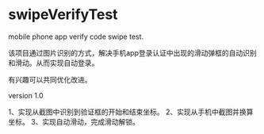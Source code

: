 # swipeVerifyTest
mobile phone app verify code swipe test.

该项目通过图片识别的方式，解决手机app登录认证中出现的滑动弹框的自动识别和滑动。从而实现自动登录。

有兴趣可以共同优化改进。

version 1.0

1、实现从截图中识别到验证框的开始和结束坐标。
2、实现从手机中截图并换算坐标。
3、实现自动滑动，完成滑动解锁。
